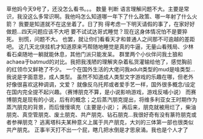 草他妈今天9号了，还没怎么看书。。。
数量  判断  语言理解问题不大。主要是常识，我没这么多常识啊。我他吗怎么知道哪一年下了什么政策、哪一年射了什么火箭？
我要是知道就不在这坐着了。日了狗
得考虑一下明天请假的事了，在家好好做题...四天问题应该不大吧
要不试试达哥式睡觉？现在这身体情况怕不是要猝死。
别慌，问题不大。
也罢，就让你们看看天才和普通人之间那不可逾越的差距吧。
这几天北侠挂机才知道原来丐帮随地睡觉是真的牛逼，无量山看残局、少林看石桌随地一躺就能休息，其他门派只能发呆。
群里两个小伙伴问我土狼和achaea于batmud的对比。我把我浅陋的理解夹杂着私货灌输给他了，感觉胸前的红领巾又鲜艳了不少。
一个在国外生活的大佬问我adult类型的mud是啥类型...我说是字面意思，成人类型。
虽然不知道成人类型文字游戏的乐趣在哪，但老外好像很喜欢这种调调，文爱？
就像反乌托邦或者爱手艺一样，国外很多概念/设定在国内完全提不起兴趣。（赛博朋克不算，是小说影响游戏，游戏反哺小说）
而赛博朋克是现有的小说，后有的概念；之后蒸汽朋克提出，将维多利亚女王时期作为蒸汽朋克的背景，而后慢慢填充（主要是小说）；
再后来，朋克就被用烂了，柴油朋克、真空管朋克、废土朋克、共产朋克、钻石朋克...我很好奇有没有篆符朋克或者参禅朋克？
逃离塔科夫某种意义上属于共产朋克，大刘的三体第一部也很类似共产朋克。
正事半天打不出一个屁，瞎几把水倒是才思泉涌。我也是个人才了
